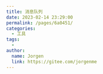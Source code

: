 ```yaml
---
title: 消息队列
date: 2023-02-14 23:29:00
permalink: /pages/6a0451/
categories:
  - 工具
tags:
  - 
author: 
  name: Jorgen
  link: https://gitee.com/jorgenme
---
```

